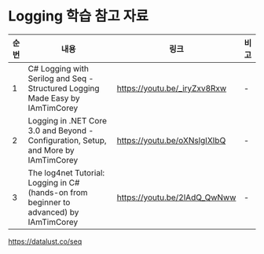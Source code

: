 # Logging 학습 참고 자료

| 순번 | 내용 | 링크 | 비고 |
| ---| --- | --- | --- |
| 1 | C# Logging with Serilog and Seq - Structured Logging Made Easy by IAmTimCorey | https://youtu.be/_iryZxv8Rxw | - |
| 2 | Logging in .NET Core 3.0 and Beyond - Configuration, Setup, and More by IAmTimCorey | https://youtu.be/oXNslgIXIbQ | - |
| 3 | The log4net Tutorial: Logging in C# (hands-on from beginner to advanced) by IAmTimCorey | https://youtu.be/2lAdQ_QwNww | - |

https://datalust.co/seq